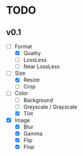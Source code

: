 # TODO

## v0.1

- [ ] Format
  - [x] Quality
  - [ ] LossLess
  - [ ] Near LossLess
- [ ] Size
  - [x] Resize
  - [ ] Crop
- [ ] Color
  - [ ] Background
  - [ ] Greyscale / Grayscale
  - [x] Tint
- [x] Image
  - [x] Blur
  - [x] Gamma
  - [x] Flip
  - [x] Flop
